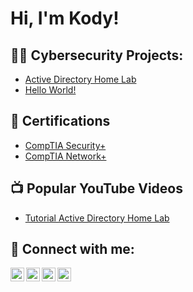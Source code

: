 <h1>Hi, I'm Kody! </h1>

<h2>👨‍💻 Cybersecurity Projects:</h2>

- [Active Directory Home Lab](https://github.com/KodyTerrell/Active-Directory-Home-Lab)
- [Hello World!](https://github.com/KodyTerrell/Active-Directory-Home-Lab)

<h2>📄 Certifications</h2>

- [CompTIA Security+](https://www.credly.com/badges/6c0318bc-fd8f-4a07-9bcd-88b534e86308/public_url)
- [CompTIA Network+](https://www.credly.com/badges/bc5ca476-d23a-4b46-8b7d-3775fec17b71/public_url)

<h2>📺 Popular YouTube Videos</h2>

- [Tutorial Active Directory Home Lab](https://www.youtube.com/watch?v=a83ASGn_V_s)

<h2> 🤳 Connect with me:</h2>

[<img align="left" alt="JoshMadakor | YouTube" width="22px" src="https://cdn.jsdelivr.net/npm/simple-icons@v3/icons/youtube.svg" />][youtube]
[<img align="left" alt="JoshMadakor | Twitter" width="22px" src="https://cdn.jsdelivr.net/npm/simple-icons@v3/icons/twitter.svg" />][twitter]
[<img align="left" alt="JoshMadakor | LinkedIn" width="22px" src="https://cdn.jsdelivr.net/npm/simple-icons@v3/icons/linkedin.svg" />][linkedin]
[<img align="left" alt="JoshMadakor | Instagram" width="22px" src="https://cdn.jsdelivr.net/npm/simple-icons@v3/icons/instagram.svg" />][instagram]

[twitter]: https://twitter.com/joshmadakor
[youtube]: https://www.youtube.com/c/joshmadakor
[instagram]: https://www.instagram.com/joshmadakor/
[linkedin]: https://linkedin.com/in/joshmadakor

<!--
**joshmadakor1/joshmadakor1** is a ✨ _special_ ✨ repository because its `README.md` (this file) appears on your GitHub profile.

